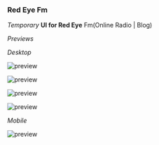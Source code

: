 ### Red Eye Fm
*Temporary* **UI for Red Eye** Fm(Online Radio | Blog)

*Previews*

*Desktop*

![preview](https://github.com/projectfinalaudio/redeyefm/blob/master/previews/desktop1.png?raw=true)

![preview](https://github.com/projectfinalaudio/redeyefm/blob/master/previews/desktop2.png?raw=true)

![preview](https://github.com/projectfinalaudio/redeyefm/blob/master/previews/desktop3.png?raw=true)

![preview](https://github.com/projectfinalaudio/redeyefm/blob/master/previews/desktop4.png?raw=true)

*Mobile*

![preview](https://github.com/projectfinalaudio/redeyefm/blob/master/previews/mobile.png?raw=true)
